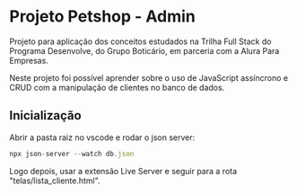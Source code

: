 # Projeto Petshop - Admin

Projeto para aplicação dos conceitos estudados na Trilha Full Stack do Programa Desenvolve, do Grupo Boticário, em parceria com a Alura Para Empresas.

Neste projeto foi possível aprender sobre o uso de JavaScript assíncrono e CRUD com a manipulação de clientes no banco de dados.

## Inicialização

Abrir a pasta raiz no vscode e rodar o json server:

```js
npx json-server --watch db.json
```

Logo depois, usar a extensão Live Server e seguir para a rota "telas/lista_cliente.html".
